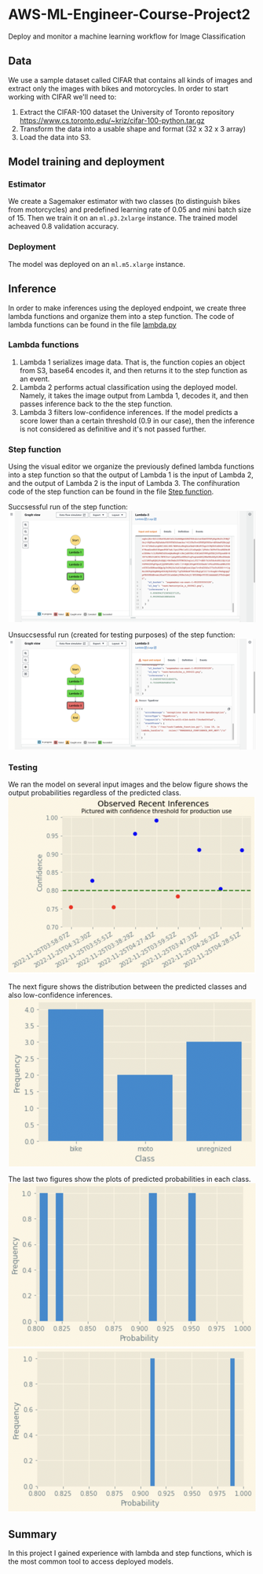 # AWS-ML-Engineer-Course-Project2
Deploy and monitor a machine learning workflow for Image Classification

## Data
We use a sample dataset called CIFAR that contains all kinds of images and extract only the images with bikes and motorcycles. In order to start working with CIFAR we'll need to:

1. Extract the CIFAR-100 dataset the University of Toronto repository https://www.cs.toronto.edu/~kriz/cifar-100-python.tar.gz 
2. Transform the data into a usable shape and format (32 x 32 x 3 array)
3. Load the data into S3.

## Model training and deployment

### Estimator
We create a Sagemaker estimator with two classes (to distinguish bikes from motorcycles) and predefined learning rate of 0.05 and mini batch size of 15. Then we train it on an `ml.p3.2xlarge` instance. The trained model acheaved 0.8 validation accuracy.

### Deployment
The model was deployed on an `ml.m5.xlarge` instance.

## Inference
In order to make inferences using the deployed endpoint, we create three lambda functions and organize them into a step function. The code of lambda functions can be found in the file [lambda.py](lambda.py)

### Lambda functions
1. Lambda 1 serializes image data. That is, the function copies an object from S3, base64 encodes it, and then returns it to the step function as an event.
2. Lambda 2 performs actual classification using the deployed model. Namely, it takes the image output from Lambda 1, decodes it, and then passes inference back to the the step function.
3. Lambda 3 filters low-confidence inferences. If the model predicts a score lower than a certain threshold (0.9 in our case), then the inference is not considered as definitive and it's not passed further.

### Step function
Using the visual editor we organize the previously defined lambda functions into a step function so that the output of Lambda 1 is the input of Lambda 2, and the output of Lambda 2 is the input of Lambda 3. The confihuration code of the step function can be found in the file [Step function](step_function.json).

Succsessful run of the step function:
![Successful execution](Screenshots/Successful_execution.png "Successful execution")

Unsuccsessful run (created for testing purposes) of the step function:
![Unsuccsessful execution](Screenshots/Failed_execution.png "Unsuccsessful execution")

### Testing
We ran the model on several input images and the below figure shows the output probabilities regardless of the predicted class.
![Observed inferences](Screenshots/Observed_inferences.png "Observed inferences")

The next figure shows the distribution between the predicted classes and also low-confidence inferences.
![Class distribution](Screenshots/Class_distribution.png "Class distribution")

The last two figures show the plots of predicted probabilities in each class.
![1st class (bikes) probabilities](Screenshots/1st_class_probs.png "1st class probabilities")
![2nd class (motorcycles) probabilities](Screenshots/2nd_class_probs.png "2nd class probabilities")

## Summary
In this project I gained experience with lambda and step functions, which is the most common tool to access deployed models.
